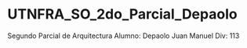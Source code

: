 # UTNFRA_SO_2do_Parcial_Depaolo
Segundo Parcial de Arquitectura
Alumno: Depaolo Juan Manuel
Div: 113
